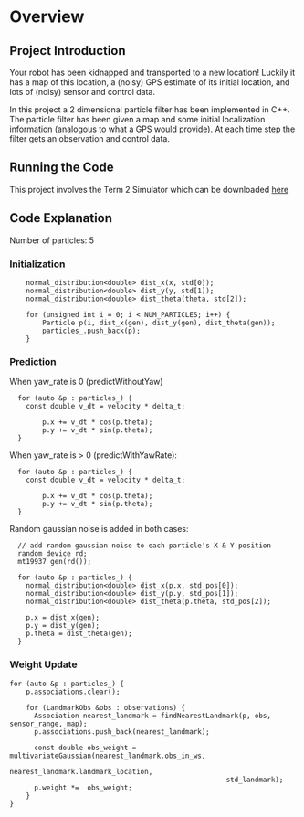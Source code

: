 # Overview

## Project Introduction
Your robot has been kidnapped and transported to a new location! Luckily it has a map of this location, a (noisy) GPS estimate of its initial location, and lots of (noisy) sensor and control data.

In this project a 2 dimensional particle filter has been implemented in C++. The particle filter has been given a map and some initial localization information (analogous to what a GPS would provide). At each time step the filter gets an observation and control data. 

## Running the Code
This project involves the Term 2 Simulator which can be downloaded [here](https://github.com/udacity/self-driving-car-sim/releases)

## Code Explanation

Number of particles: 5

### Initialization

```
    normal_distribution<double> dist_x(x, std[0]);
	normal_distribution<double> dist_y(y, std[1]);
	normal_distribution<double> dist_theta(theta, std[2]);

	for (unsigned int i = 0; i < NUM_PARTICLES; i++) {
		Particle p(i, dist_x(gen), dist_y(gen), dist_theta(gen));
		particles_.push_back(p);
	}

```

### Prediction

When yaw_rate is 0 (predictWithoutYaw)

```
  for (auto &p : particles_) {
    const double v_dt = velocity * delta_t;

		p.x += v_dt * cos(p.theta);
		p.y += v_dt * sin(p.theta);
  }
```

When yaw_rate is > 0 (predictWithYawRate):

```
  for (auto &p : particles_) {
    const double v_dt = velocity * delta_t;

		p.x += v_dt * cos(p.theta);
		p.y += v_dt * sin(p.theta);
  }
```

Random gaussian noise is added in both cases:

```
  // add random gaussian noise to each particle's X & Y position
  random_device rd;
  mt19937 gen(rd());

  for (auto &p : particles_) {
    normal_distribution<double> dist_x(p.x, std_pos[0]);
    normal_distribution<double> dist_y(p.y, std_pos[1]);
    normal_distribution<double> dist_theta(p.theta, std_pos[2]);

    p.x = dist_x(gen);
    p.y = dist_y(gen);
    p.theta = dist_theta(gen);
  }
```

### Weight Update

```
for (auto &p : particles_) {
    p.associations.clear();

    for (LandmarkObs &obs : observations) {
      Association nearest_landmark = findNearestLandmark(p, obs, sensor_range, map);
      p.associations.push_back(nearest_landmark);

      const double obs_weight = multivariateGaussian(nearest_landmark.obs_in_ws,
                                                     nearest_landmark.landmark_location,
                                                     std_landmark);
      p.weight *=  obs_weight;
    }
}
```
